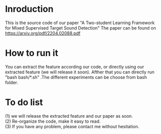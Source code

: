 # Inroduction
This is the source code of our paper "A Two-student Learning Framework for Mixed Supervised Target Sound Detection"  The paper can be found on https://arxiv.org/pdf/2204.02088.pdf <br>
# How to run it
You can extract the feature according our code, or directly using our extracted feature (we will release it soon). Afther that you can directly run "bash bash/*.sh" .The different experiments can be choose from bash folder.
# To do list
(1) we will release the extracted feature and our paper as soon. <br>
(2) Re-organize the code, make it easy to read. <br>
(3) If you have any problem, please contact me without hesitation.